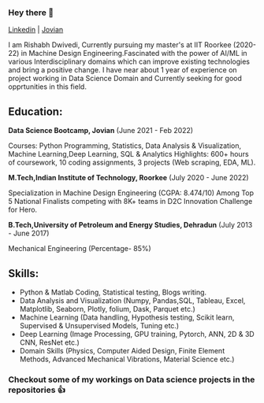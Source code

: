 ### Hey there 👋

[Linkedin](https://www.linkedin.com/in/rishabh-dwivedi-609209208/)   |     [Jovian](https://jovian.ai/dwivedi-rishabh95)

I am Rishabh Dwivedi, Currently pursuing my master's at IIT Roorkee (2020-22) in Machine Design Engineering.Fascinated with the power of AI/ML 
in various Interdisciplinary domains which can improve existing technologies and bring a positive change. I have near about 1 year of experience
on project working in Data Science Domain and Currently seeking for good opprtunities in this field.

## Education:

**Data Science Bootcamp, Jovian** (June 2021 - Feb 2022)

Courses: Python Programming, Statistics, Data Analysis & Visualization, Machine Learning,Deep Learning, SQL & Analytics
Highlights: 600+ hours of coursework, 10 coding assignments, 3 projects (Web scraping, EDA, ML).

**M.Tech,Indian Institute of Technology, Roorkee**  (July 2020 - June 2022)

 Specialization in Machine Design Engineering (CGPA: 8.474/10) 
 Among Top 5 National Finalists competing with 8K+ teams in D2C Innovation Challenge for Hero.
 
**B.Tech,University of Petroleum and Energy Studies, Dehradun** (July 2013 - June 2017)

Mechanical Engineering (Percentage- 85%)

## Skills:

- Python & Matlab Coding, Statistical testing, Blogs writing.
- Data Analysis and Visualization (Numpy, Pandas,SQL, Tableau, Excel, Matplotlib, Seaborn, Plotly, folium, Dask, Parquet etc.)
- Machine Learning (Data handling, Hypothesis testing, Scikit learn, Supervised & Unsupervised Models, Tuning etc.)
- Deep Learning (Image Processing, GPU training, Pytorch, ANN, 2D & 3D CNN, ResNet etc.)
- Domain Skills (Physics, Computer Aided Design, Finite Element Methods, Advanced Mechanical Vibrations, Material Science etc.) 

### Checkout some of my workings on Data science projects in the repositories 👍








 




<!--
**Rishabh20539011/Rishabh20539011** is a ✨ _special_ ✨ repository because its `README.md` (this file) appears on your GitHub profile.

Here are some ideas to get you started:

- 🔭 I’m currently working on ...
- 🌱 I’m currently learning ...
- 👯 I’m looking to collaborate on ...
- 🤔 I’m looking for help with ...
- 💬 Ask me about ...
- 📫 How to reach me: ...
- 😄 Pronouns: ...
- ⚡ Fun fact: ...
-->
